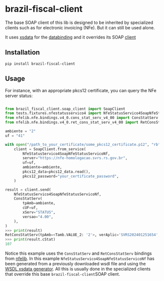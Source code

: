 # brazil-fiscal-client

The base SOAP client of this lib is designed to be inherited by specialized clients such
as for electronic invoicing (NFe). But it can still be used alone.

It uses [xsdata](https://github.com/tefra/xsdata) for the
[databinding](https://xsdata.readthedocs.io/en/latest/data_binding/basics/) and it
overrides its SOAP
[client](https://xsdata.readthedocs.io/en/latest/codegen/wsdl_modeling/#client)

## Installation

`pip install brazil-fiscal-client`

## Usage

For instance, with an appropriate pkcs12 certificate, you can query the NFe server
status:

```python

from brazil_fiscal_client.soap_client import SoapClient
from tests.fixtures.nfestatusservico4 import NfeStatusServico4SoapNfeStatusServicoNf
from nfelib.nfe.bindings.v4_0.cons_stat_serv_v4_00 import ConsStatServ
from nfelib.nfe.bindings.v4_0.ret_cons_stat_serv_v4_00 import RetConsStatServ

ambiente = "2"
uf = "41"

with open("/path_to_your_certificate/some_pkcs12_certificate.p12", "rb") as pkcs12_data:
    client = SoapClient.from_service(
        NfeStatusServico4SoapNfeStatusServicoNf,
        server="https://nfe-homologacao.svrs.rs.gov.br",
        uf=uf,
        ambiente=ambiente,
        pkcs12_data=pkcs12_data.read(),
        pkcs12_password="your_certificate_password",
    )

result = client.send(
    NfeStatusServico4SoapNfeStatusServicoNf,
    ConsStatServ(
        tpAmb=ambiente,
        cUF=uf,
        xServ="STATUS",
        versao="4.00",
    ),
)
>>> print(result)
RetConsStatServ(tpAmb=<Tamb.VALUE_2: '2'>, verAplic='SVRS202401251654', cStat='107', xMotivo='Servico SVC em Operacao', cUF=<TcodUfIbge.VALUE_41: '41'>, dhRecbto='2024-04-01T14:54:30-03:00', tMed='1', dhRetorno=None, xObs=None, versao='4.00')
>>> print(result.cStat)
107
```

Notice this example uses the `ConsStatServ` and `RetConsStatServ` bindings from
[nfelib](https://github.com/akretion/nfelib). In this example
`NfeStatusServico4SoapNfeStatusServicoNf` has been generated from a previously
downloaded wsdl file and using the
[WSDL xsdata generator](https://xsdata.readthedocs.io/en/latest/codegen/wsdl_modeling/).
All this is usually done in the specialized clients that override this base
`brazil-fiscal-client`SOAP client.
